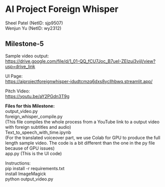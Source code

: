 # AI Project Foreign Whisper 
Sheel Patel (NetID: sjp9507)  
Wenjun Yu (NetID: wy2312)

## Milestone-5   
Sample video output:  
https://drive.google.com/file/d/1_01-QQ_fCU7Joc_B7ueI-ZEIzuj3vijl/view?usp=drive_link

UI Page:  
https://aiprojectforeignwhisper-idudtcmzq6dxs8ycllhbwq.streamlit.app/

Pitch Video:  
https://youtu.be/aY2PGdn3T9g

__Files for this Milestone:__    
output_video.py   
foreign_whisper_compile.py  
(This file compiles the whole process from a YouTube link to a output video with foreign subtitles and audio)    
Text_to_speech_with_time.ipynb  
(For the translated voiceover part, we use Colab for GPU to produce the full length sample video. The code is a bit different than the one in the py file because of GPU issues)   
app.py
(This is the UI code)

Instructions:   
pip install -r requirements.txt   
install ImageMagick   
python output_video.py   




